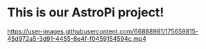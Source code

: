# This is our AstroPi project!


https://user-images.githubusercontent.com/66888981/175659815-45d972a5-3d91-4455-8e4f-f0459154594c.mp4

